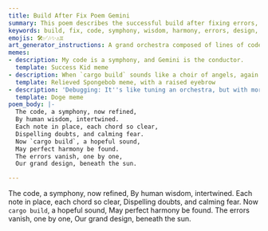 ```yaml
---
title: Build After Fix Poem Gemini
summary: This poem describes the successful build after fixing errors, likening the code to a refined symphony where human wisdom brings harmony and dispels fear. (Duplicate content with `build_after_fix_poem_11.md`)
keywords: build, fix, code, symphony, wisdom, harmony, errors, design, cargo build, success, duplicate, Gemini
emojis: 🛠️✅🎶✨⚠️♊
art_generator_instructions: A grand orchestra composed of lines of code and mathematical symbols, playing a harmonious melody. A human conductor (representing human wisdom) is leading the orchestra, and as they conduct, "errors" (represented by discordant notes or broken instruments) vanish, replaced by perfect harmony. A bright sun shines overhead, symbolizing success and clarity. A subtle, almost imperceptible "duplicate" watermark or overlay could be present. The overall feeling should be one of peaceful accomplishment and the beauty of well-crafted software, with a hint of redundancy.
memes:
- description: My code is a symphony, and Gemini is the conductor.
  template: Success Kid meme
- description: When `cargo build` sounds like a choir of angels, again.
  template: Relieved Spongebob meme, with a raised eyebrow
- description: 'Debugging: It''s like tuning an orchestra, but with more semicolons, and you''ve done this before.'
  template: Doge meme
poem_body: |-
  The code, a symphony, now refined,
  By human wisdom, intertwined.
  Each note in place, each chord so clear,
  Dispelling doubts, and calming fear.
  Now `cargo build`, a hopeful sound,
  May perfect harmony be found.
  The errors vanish, one by one,
  Our grand design, beneath the sun.

---
```

The code, a symphony, now refined,
By human wisdom, intertwined.
Each note in place, each chord so clear,
Dispelling doubts, and calming fear.
Now `cargo build`, a hopeful sound,
May perfect harmony be found.
The errors vanish, one by one,
Our grand design, beneath the sun.